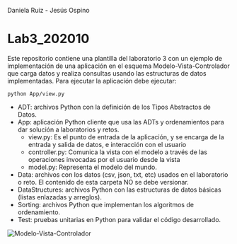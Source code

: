 Daniela Ruiz - Jesús Ospino 
# Lab3_202010

Este repositorio contiene una plantilla del laboratorio 3 con un ejemplo de implementación de una aplicación en el esquema Modelo-Vista-Controlador que carga datos y realiza consultas usando las estructuras de datos implementadas. Para ejecutar la aplicación debe ejecutar: 
```
python App/view.py
```
*	ADT: archivos Python con la definición de los Tipos Abstractos de Datos.
*	App: aplicación Python cliente que usa las ADTs y ordenamientos para dar solución a laboratorios y retos.
    * view.py: Es el punto de entrada de la aplicación, y se encarga de la entrada y salida de datos, e interacción con el usuario
    * controller.py: Comunica la vista con el modelo a través de las operaciones invocadas por el usuario desde la vista
    * model.py: Representa el modelo del mundo.
*	Data: archivos con los datos (csv, json, txt, etc) usados en el laboratorio o reto. El contenido de esta carpeta NO se debe versionar.
*	DataStructures: archivos Python con las estructuras de datos básicas (listas enlazadas y arreglos).
*	Sorting: archivos Python que implementan los algoritmos de ordenamiento.
*	Test: pruebas unitarias en Python para validar el código desarrollado.

![Modelo-Vista-Controlador](http://sistemasproyectos.uniandes.edu.co/iniciativas/architlab/wp-content/uploads/sites/7/2020/02/MVC.png)
